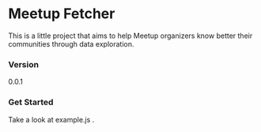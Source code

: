 # Meetup Fetcher

This is a little project that aims to help Meetup organizers know better their communities through data exploration.

### Version
0.0.1

### Get Started

Take a look at example.js .